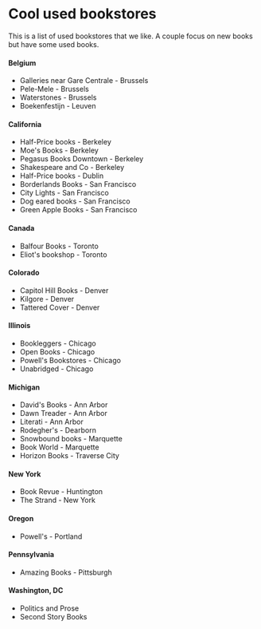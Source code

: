 # Cool used bookstores

This is a list of used bookstores that we like. A couple focus on
new books but have some used books.

#### Belgium

- Galleries near Gare Centrale - Brussels
- Pele-Mele - Brussels
- Waterstones - Brussels
- Boekenfestijn - Leuven

#### California

- Half-Price books - Berkeley
- Moe's Books - Berkeley
- Pegasus Books Downtown - Berkeley
- Shakespeare and Co - Berkeley
- Half-Price books - Dublin
- Borderlands Books - San Francisco
- City Lights - San Francisco
- Dog eared books - San Francisco
- Green Apple Books - San Francisco

#### Canada

- Balfour Books - Toronto
- Eliot's bookshop - Toronto

#### Colorado

- Capitol Hill Books - Denver
- Kilgore - Denver
- Tattered Cover - Denver

#### Illinois

- Bookleggers - Chicago
- Open Books - Chicago
- Powell's Bookstores - Chicago
- Unabridged - Chicago

#### Michigan

- David's Books - Ann Arbor
- Dawn Treader - Ann Arbor
- Literati - Ann Arbor
- Rodegher's - Dearborn
- Snowbound books - Marquette
- Book World - Marquette
- Horizon Books - Traverse City

#### New York

- Book Revue - Huntington
- The Strand - New York

#### Oregon

- Powell's - Portland

#### Pennsylvania

- Amazing Books - Pittsburgh

#### Washington, DC

- Politics and Prose
- Second Story Books
